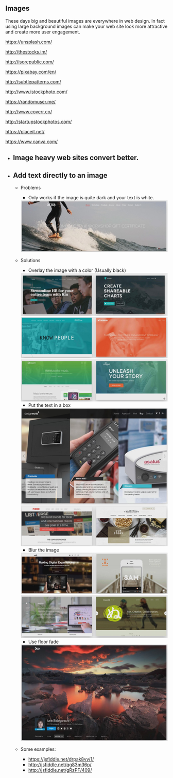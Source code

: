 ## Images

These days big and beautiful images are everywhere in web design.
In fact using large background images can make your web site look more attractive and create more user engagement.

https://unsplash.com/

http://thestocks.im/

http://isorepublic.com/

https://pixabay.com/en/

http://subtlepatterns.com/

http://www.istockphoto.com/

https://randomuser.me/

http://www.coverr.co/

http://startupstockphotos.com/

https://placeit.net/

https://www.canva.com/

- ## Image heavy web sites convert better.

- ## Add text directly to an image

  - Problems

    - Only works if the image is quite dark and your text is white.

    <img src="./images/color-overlay-problem.jpg" alt="color-overlay-problem">

  - Solutions

    - Overlay the image with a color (Usually black)

    <img src="./images/color-overlay.jpg" alt="color-overlay">

    <img src="./images/color-overlay2.jpg" alt="color-overlay2">

    <img src="./images/color-overlay-gradients.jpg" alt="color-overlay-gradients">

    - Put the text in a box

    <img src="./images/text-in-box.jpg" alt="text-in-box" width="500" height="300">

    <img src="./images/text-in-box2.jpg" alt="text-in-box2">

    - Blur the image

    <img src="./images/blur-image.jpg" alt="blur-image">

    <img src="./images/blur-image2.jpg" alt="blur-image2">

    - Use floor fade

    <img src="./images/floor-fade.jpg" alt="floor-fade" width="500" height="300">

  - Some examples:
    - https://jsfiddle.net/drpak8vy/1/
    - http://jsfiddle.net/qg83m36p/
    - http://jsfiddle.net/gRzPF/409/
